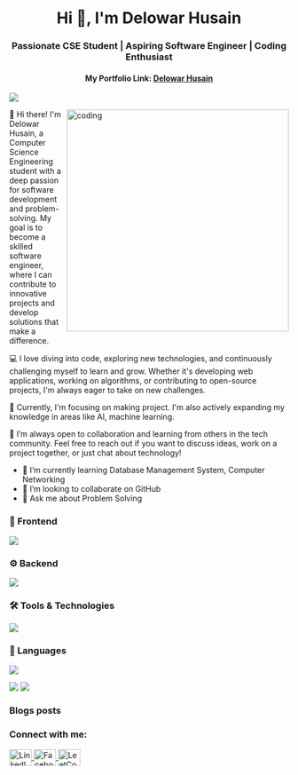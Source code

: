 <h1 align="center">Hi 👋, I'm Delowar Husain</h1>
<h3 align="center">Passionate CSE Student | Aspiring Software Engineer | Coding Enthusiast
</h3>
<h4 align="center">My Portfolio Link: <a href="https://delowarshizar.github.io/delowarhshizar/" target="_blank">Delowar Husain</a></h4>
<p align="left"> <img src="https://komarev.com/ghpvc/?username=delowarshizar&label=Profile%20views&color=0e75b6&style=flat%22%20alt=%22delowarshizar" /> </p>
<img align="right" alt="coding" width="400" src="https://user-images.githubusercontent.com/74038190/225813708-98b745f2-7d22-48cf-9150-083f1b00d6c9.gif">



 👋 Hi there! I'm Delowar Husain, a Computer Science Engineering student with a deep passion for software development and problem-solving. My goal is to become a skilled software engineer, where I can contribute to innovative projects and develop solutions that make a difference.

💻 I love diving into code, exploring new technologies, and continuously challenging myself to learn and grow. Whether it's developing web applications, working on algorithms, or contributing to open-source projects, I'm always eager to take on new challenges.

🌱 Currently, I'm focusing on making project. I'm also actively expanding my knowledge in areas like AI, machine learning.

🚀 I’m always open to collaboration and learning from others in the tech community. Feel free to reach out if you want to discuss ideas, work on a project together, or just chat about technology!


- 🌱 I’m currently learning Database Management System, Computer Networking 
- 👯 I’m looking to collaborate on GitHub 
- 💬 Ask me about Problem Solving 

<div display = "flex">
<div>
 
### 🎨 Frontend
<img src="https://skillicons.dev/icons?i=html,css,js,react,tailwind&theme=dark" />

### ⚙️ Backend
<img src="https://skillicons.dev/icons?i=nodejs,express,django,mysql,mongodb&theme=dark" />
</div>

<div>
 
### 🛠️ Tools & Technologies
<img src="https://skillicons.dev/icons?i=git,github,vscode,linux,figma&theme=dark" />

### 📱 Languages
<img src="https://skillicons.dev/icons?i=python,c,cpp,java,javascript&theme=dark" />
</div>
</div>

![](https://github-readme-stats.vercel.app/api/top-langs/?username=delowarshizar&theme=nightowl&hide_border=false&include_all_commits=false&count_private=false&layout=compact)
![](https://github-readme-stats.vercel.app/api?username=delowarshizar&theme=nightowl&hide_border=false&include_all_commits=false&count_private=false)<br/>


### Blogs posts
<!-- BLOG-POST-LIST:START -->
<!-- BLOG-POST-LIST:END -->


<h3 align="left">Connect with me:</h3>
<p align="left">
    <a href="https://www.linkedin.com/in/delowarhusain/" target="blank">
        <img align="center" src="https://raw.githubusercontent.com/rahuldkjain/github-profile-readme-generator/master/src/images/icons/Social/linked-in-alt.svg" alt="LinkedIn - Delowar Husain" height="30" width="40" />
    </a>
    <a href="https://www.facebook.com/ImDshizar" target="blank">
        <img align="center" src="https://raw.githubusercontent.com/rahuldkjain/github-profile-readme-generator/master/src/images/icons/Social/facebook.svg" alt="Facebook - Im Dshizar" height="30" width="40" />
    </a>
    <a href="https://leetcode.com/u/delowar_shizar/" target="blank">
        <img align="center" src="https://raw.githubusercontent.com/rahuldkjain/github-profile-readme-generator/master/src/images/icons/Social/leet-code.svg" alt="LeetCode - delowar_shizar" height="30" width="40" />
    </a>
</p>
